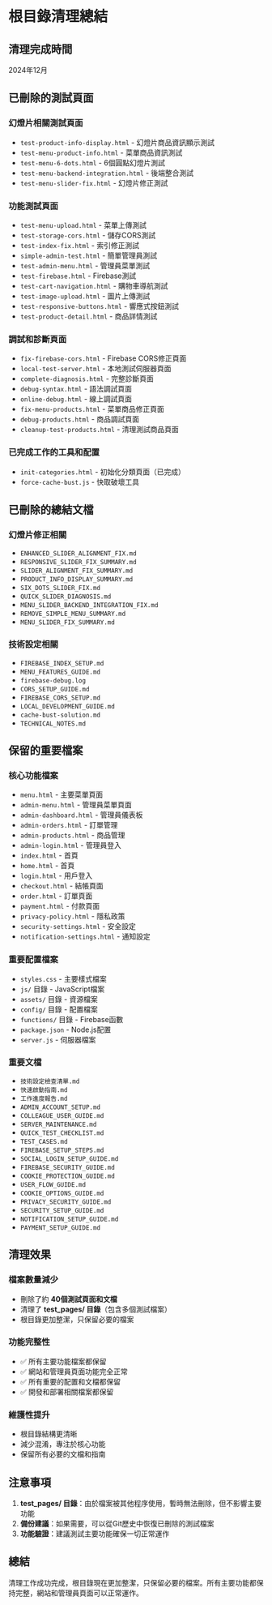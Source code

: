 # 根目錄清理總結

## 清理完成時間
2024年12月

## 已刪除的測試頁面

### 幻燈片相關測試頁面
- `test-product-info-display.html` - 幻燈片商品資訊顯示測試
- `test-menu-product-info.html` - 菜單商品資訊測試
- `test-menu-6-dots.html` - 6個圓點幻燈片測試
- `test-menu-backend-integration.html` - 後端整合測試
- `test-menu-slider-fix.html` - 幻燈片修正測試

### 功能測試頁面
- `test-menu-upload.html` - 菜單上傳測試
- `test-storage-cors.html` - 儲存CORS測試
- `test-index-fix.html` - 索引修正測試
- `simple-admin-test.html` - 簡單管理員測試
- `test-admin-menu.html` - 管理員菜單測試
- `test-firebase.html` - Firebase測試
- `test-cart-navigation.html` - 購物車導航測試
- `test-image-upload.html` - 圖片上傳測試
- `test-responsive-buttons.html` - 響應式按鈕測試
- `test-product-detail.html` - 商品詳情測試

### 調試和診斷頁面
- `fix-firebase-cors.html` - Firebase CORS修正頁面
- `local-test-server.html` - 本地測試伺服器頁面
- `complete-diagnosis.html` - 完整診斷頁面
- `debug-syntax.html` - 語法調試頁面
- `online-debug.html` - 線上調試頁面
- `fix-menu-products.html` - 菜單商品修正頁面
- `debug-products.html` - 商品調試頁面
- `cleanup-test-products.html` - 清理測試商品頁面

### 已完成工作的工具和配置
- `init-categories.html` - 初始化分類頁面（已完成）
- `force-cache-bust.js` - 快取破壞工具

## 已刪除的總結文檔

### 幻燈片修正相關
- `ENHANCED_SLIDER_ALIGNMENT_FIX.md`
- `RESPONSIVE_SLIDER_FIX_SUMMARY.md`
- `SLIDER_ALIGNMENT_FIX_SUMMARY.md`
- `PRODUCT_INFO_DISPLAY_SUMMARY.md`
- `SIX_DOTS_SLIDER_FIX.md`
- `QUICK_SLIDER_DIAGNOSIS.md`
- `MENU_SLIDER_BACKEND_INTEGRATION_FIX.md`
- `REMOVE_SIMPLE_MENU_SUMMARY.md`
- `MENU_SLIDER_FIX_SUMMARY.md`

### 技術設定相關
- `FIREBASE_INDEX_SETUP.md`
- `MENU_FEATURES_GUIDE.md`
- `firebase-debug.log`
- `CORS_SETUP_GUIDE.md`
- `FIREBASE_CORS_SETUP.md`
- `LOCAL_DEVELOPMENT_GUIDE.md`
- `cache-bust-solution.md`
- `TECHNICAL_NOTES.md`

## 保留的重要檔案

### 核心功能檔案
- `menu.html` - 主要菜單頁面
- `admin-menu.html` - 管理員菜單頁面
- `admin-dashboard.html` - 管理員儀表板
- `admin-orders.html` - 訂單管理
- `admin-products.html` - 商品管理
- `admin-login.html` - 管理員登入
- `index.html` - 首頁
- `home.html` - 首頁
- `login.html` - 用戶登入
- `checkout.html` - 結帳頁面
- `order.html` - 訂單頁面
- `payment.html` - 付款頁面
- `privacy-policy.html` - 隱私政策
- `security-settings.html` - 安全設定
- `notification-settings.html` - 通知設定

### 重要配置檔案
- `styles.css` - 主要樣式檔案
- `js/` 目錄 - JavaScript檔案
- `assets/` 目錄 - 資源檔案
- `config/` 目錄 - 配置檔案
- `functions/` 目錄 - Firebase函數
- `package.json` - Node.js配置
- `server.js` - 伺服器檔案

### 重要文檔
- `技術設定檢查清單.md`
- `快速啟動指南.md`
- `工作進度報告.md`
- `ADMIN_ACCOUNT_SETUP.md`
- `COLLEAGUE_USER_GUIDE.md`
- `SERVER_MAINTENANCE.md`
- `QUICK_TEST_CHECKLIST.md`
- `TEST_CASES.md`
- `FIREBASE_SETUP_STEPS.md`
- `SOCIAL_LOGIN_SETUP_GUIDE.md`
- `FIREBASE_SECURITY_GUIDE.md`
- `COOKIE_PROTECTION_GUIDE.md`
- `USER_FLOW_GUIDE.md`
- `COOKIE_OPTIONS_GUIDE.md`
- `PRIVACY_SECURITY_GUIDE.md`
- `SECURITY_SETUP_GUIDE.md`
- `NOTIFICATION_SETUP_GUIDE.md`
- `PAYMENT_SETUP_GUIDE.md`

## 清理效果

### 檔案數量減少
- 刪除了約 **40個測試頁面和文檔**
- 清理了 **test_pages/ 目錄**（包含多個測試檔案）
- 根目錄更加整潔，只保留必要的檔案

### 功能完整性
- ✅ 所有主要功能檔案都保留
- ✅ 網站和管理員頁面功能完全正常
- ✅ 所有重要的配置和文檔都保留
- ✅ 開發和部署相關檔案都保留

### 維護性提升
- 根目錄結構更清晰
- 減少混淆，專注於核心功能
- 保留所有必要的文檔和指南

## 注意事項

1. **test_pages/ 目錄**：由於檔案被其他程序使用，暫時無法刪除，但不影響主要功能
2. **備份建議**：如果需要，可以從Git歷史中恢復已刪除的測試檔案
3. **功能驗證**：建議測試主要功能確保一切正常運作

## 總結

清理工作成功完成，根目錄現在更加整潔，只保留必要的檔案。所有主要功能都保持完整，網站和管理員頁面可以正常運作。 